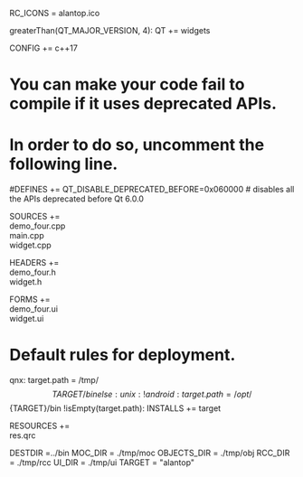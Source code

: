 

RC_ICONS = alantop.ico


greaterThan(QT_MAJOR_VERSION, 4): QT += widgets

CONFIG += c++17

# You can make your code fail to compile if it uses deprecated APIs.
# In order to do so, uncomment the following line.
#DEFINES += QT_DISABLE_DEPRECATED_BEFORE=0x060000    # disables all the APIs deprecated before Qt 6.0.0

SOURCES += \
    demo_four.cpp \
    main.cpp \
    widget.cpp

HEADERS += \
    demo_four.h \
    widget.h

FORMS += \
    demo_four.ui \
    widget.ui

# Default rules for deployment.
qnx: target.path = /tmp/$${TARGET}/bin
else: unix:!android: target.path = /opt/$${TARGET}/bin
!isEmpty(target.path): INSTALLS += target

RESOURCES += \
    res.qrc


DESTDIR =../bin
MOC_DIR      = ./tmp/moc
OBJECTS_DIR  = ./tmp/obj
RCC_DIR = ./tmp/rcc
UI_DIR = ./tmp/ui
TARGET = "alantop"